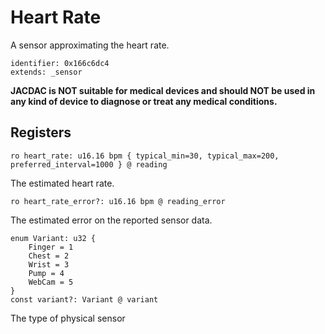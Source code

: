 #  Heart Rate

A sensor approximating the heart rate. 

    identifier: 0x166c6dc4
    extends: _sensor

**JACDAC is NOT suitable for medical devices and should NOT be used in any kind of device to diagnose or treat any medical conditions.**

## Registers

    ro heart_rate: u16.16 bpm { typical_min=30, typical_max=200, preferred_interval=1000 } @ reading

The estimated heart rate.

    ro heart_rate_error?: u16.16 bpm @ reading_error

The estimated error on the reported sensor data.

    enum Variant: u32 {
        Finger = 1
        Chest = 2
        Wrist = 3
        Pump = 4
        WebCam = 5
    }
    const variant?: Variant @ variant

The type of physical sensor

